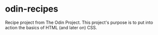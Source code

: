 # odin-recipes
Recipe project from The Odin Project. This project's purpose is to put into action the basics of HTML (and later on) CSS. 
